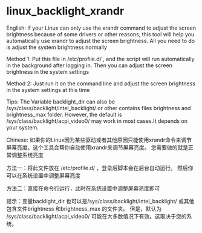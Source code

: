 # linux_backlight_xrandr
English:
If your Linux can only use the xrandr command to adjust the screen brightness because of some drivers or other reasons, this tool will help you automatically use xrandr to adjust the screen brightness. All you need to do is adjust the system brightness normally


Method 1: Put this file in /etc/profile.d/ , and the script will run automatically in the background after logging in. Then you can adjust the screen brightness in the system settings

Method 2: Just run it on the command line and adjust the screen brightness in the system settings at this time

Tips: The Variable backlight_dir can also be /sys/class/backlight/intel_backlight/ or other contains files brightness and brightness_max folder. However, the default is /sys/class/backlight/acpi_video0/ may work in most cases.It depends on your system.


Chinese:
如果你的Linux因为某些驱动或者其他原因只能使用xrandr命令来调节屏幕亮度，这个工具会帮你自动使用xrandr来调节屏幕亮度。 您需要做的就是正常调整系统亮度

方法一：将此文件放在 /etc/profile.d/ ，登录后脚本会在后台自动运行。 然后你可以在系统设置中调整屏幕亮度

方法二：直接在命令行运行，此时在系统设置中调整屏幕亮度即可

提示：变量backlight_dir 也可以是/sys/class/backlight/intel_backlight/ 或其他包含文件brightness 和brightness_max 的文件夹。 但是，默认为 /sys/class/backlight/acpi_video0/ 可能在大多数情况下有效。这取决于您的系统。
